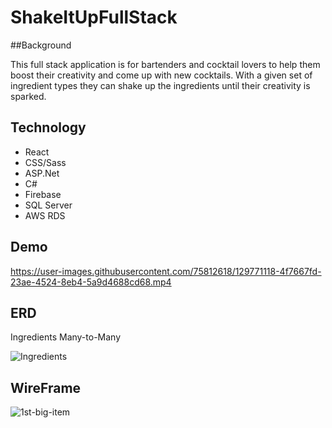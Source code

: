 # ShakeItUpFullStack
##Background

This full stack application is for bartenders and cocktail lovers to help them boost their creativity and come up with new cocktails. With a given set of ingredient types they can shake up the ingredients until their creativity is sparked.

## Technology
* React
* CSS/Sass
* ASP.Net
* C#
* Firebase
* SQL Server
* AWS RDS

## Demo


https://user-images.githubusercontent.com/75812618/129771118-4f7667fd-23ae-4524-8eb4-5a9d4688cd68.mp4


## ERD 
Ingredients Many-to-Many

![Ingredients](https://user-images.githubusercontent.com/75812618/129767929-2599699e-734d-4a49-9ebe-0f1e621b8e37.jpg)


## WireFrame
![1st-big-item](https://user-images.githubusercontent.com/75812618/129767897-fa635461-c88e-4ebb-81f4-933261810e87.png)

